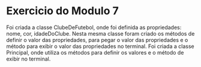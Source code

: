 # Exercicio do Modulo 7
Foi criada a classe ClubeDeFutebol, onde foi definida as propriedades: nome, cor, idadeDoClube.
Nesta mesma classe foram criado os métodos de definir o valor das propriedades, para pegar o valor das propriedades e o método para exibir o valor das propriedades no terminal.
Foi criada a classe Principal, onde utiliza os métodos para definir os valores e o método de exibir no terminal.
